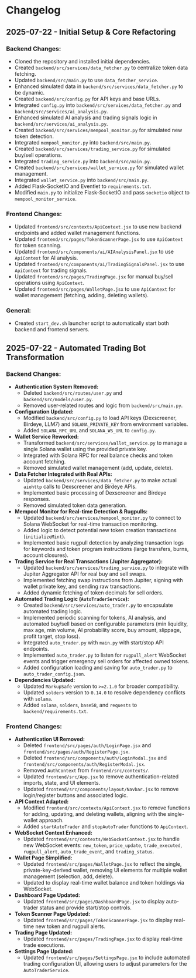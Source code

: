 # Changelog

## 2025-07-22 - Initial Setup & Core Refactoring

### Backend Changes:
- Cloned the repository and installed initial dependencies.
- Created `backend/src/services/data_fetcher.py` to centralize token data fetching.
- Updated `backend/src/main.py` to use `data_fetcher_service`.
- Enhanced simulated data in `backend/src/services/data_fetcher.py` to be dynamic.
- Created `backend/src/config.py` for API keys and base URLs.
- Integrated `config.py` into `backend/src/services/data_fetcher.py` and `backend/src/services/ai_analysis.py`.
- Enhanced simulated AI analysis and trading signals logic in `backend/src/services/ai_analysis.py`.
- Created `backend/src/services/mempool_monitor.py` for simulated new token detection.
- Integrated `mempool_monitor.py` into `backend/src/main.py`.
- Created `backend/src/services/trading_service.py` for simulated buy/sell operations.
- Integrated `trading_service.py` into `backend/src/main.py`.
- Created `backend/src/services/wallet_service.py` for simulated wallet management.
- Integrated `wallet_service.py` into `backend/src/main.py`.
- Added Flask-SocketIO and Eventlet to `requirements.txt`.
- Modified `main.py` to initialize Flask-SocketIO and pass `socketio` object to `mempool_monitor_service`.

### Frontend Changes:
- Updated `frontend/src/contexts/ApiContext.jsx` to use new backend endpoints and added wallet management functions.
- Updated `frontend/src/pages/TokenScannerPage.jsx` to use `ApiContext` for token scanning.
- Updated `frontend/src/components/ai/AIAnalysisPanel.jsx` to use `ApiContext` for AI analysis.
- Updated `frontend/src/components/ai/TradingSignalsPanel.jsx` to use `ApiContext` for trading signals.
- Updated `frontend/src/pages/TradingPage.jsx` for manual buy/sell operations using `ApiContext`.
- Updated `frontend/src/pages/WalletPage.jsx` to use `ApiContext` for wallet management (fetching, adding, deleting wallets).

### General:
- Created `start_dev.sh` launcher script to automatically start both backend and frontend servers.

## 2025-07-22 - Automated Trading Bot Transformation

### Backend Changes:
- **Authentication System Removed:**
  - Deleted `backend/src/routes/user.py` and `backend/src/models/user.py`.
  - Removed user-related routes and logic from `backend/src/main.py`.
- **Configuration Updated:**
  - Modified `backend/src/config.py` to load API keys (Dexscreener, Birdeye, LLM7) and `SOLANA_PRIVATE_KEY` from environment variables.
  - Added `SOLANA_RPC_URL` and `SOLANA_WS_URL` to `config.py`.
- **Wallet Service Reworked:**
  - Transformed `backend/src/services/wallet_service.py` to manage a single Solana wallet using the provided private key.
  - Integrated with Solana RPC for real balance checks and token account fetching.
  - Removed simulated wallet management (add, update, delete).
- **Data Fetcher Integrated with Real APIs:**
  - Updated `backend/src/services/data_fetcher.py` to make actual `aiohttp` calls to Dexscreener and Birdeye APIs.
  - Implemented basic processing of Dexscreener and Birdeye responses.
  - Removed simulated token data generation.
- **Mempool Monitor for Real-time Detection & Rugpulls:**
  - Updated `backend/src/services/mempool_monitor.py` to connect to Solana WebSocket for real-time transaction monitoring.
  - Added logic to detect potential new token creation transactions (`initializeMint`).
  - Implemented basic rugpull detection by analyzing transaction logs for keywords and token program instructions (large transfers, burns, account closures).
- **Trading Service for Real Transactions (Jupiter Aggregator):**
  - Updated `backend/src/services/trading_service.py` to integrate with Jupiter Aggregator API for real buy and sell swaps.
  - Implemented fetching swap instructions from Jupiter, signing with wallet private key, and sending raw transactions.
  - Added dynamic fetching of token decimals for sell orders.
- **Automated Trading Logic (`AutoTraderService`):**
  - Created `backend/src/services/auto_trader.py` to encapsulate automated trading logic.
  - Implemented periodic scanning for tokens, AI analysis, and automated buy/sell based on configurable parameters (min liquidity, max age, min volume, AI probability score, buy amount, slippage, profit target, stop loss).
  - Integrated `auto_trader.py` with `main.py` with start/stop API endpoints.
  - Implemented `auto_trader.py` to listen for `rugpull_alert` WebSocket events and trigger emergency sell orders for affected owned tokens.
  - Added configuration loading and saving for `auto_trader.py` to `auto_trader_config.json`.
- **Dependencies Updated:**
  - Updated `MarkupSafe` version to `>=2.1.0` for broader compatibility.
  - Updated `solders` version to `0.14.0` to resolve dependency conflicts with `solana`.
  - Added `solana`, `solders`, `base58`, and `requests` to `backend/requirements.txt`.

### Frontend Changes:
- **Authentication UI Removed:**
  - Deleted `frontend/src/pages/auth/LoginPage.jsx` and `frontend/src/pages/auth/RegisterPage.jsx`.
  - Deleted `frontend/src/components/auth/LoginModal.jsx` and `frontend/src/components/auth/RegisterModal.jsx`.
  - Removed `AuthContext` from `frontend/src/contexts/`.
  - Updated `frontend/src/App.jsx` to remove authentication-related imports, state, and UI elements.
  - Updated `frontend/src/components/layout/Navbar.jsx` to remove login/register buttons and associated logic.
- **API Context Adapted:**
  - Modified `frontend/src/contexts/ApiContext.jsx` to remove functions for adding, updating, and deleting wallets, aligning with the single-wallet approach.
  - Added `startAutoTrader` and `stopAutoTrader` functions to `ApiContext`.
- **WebSocket Context Enhanced:**
  - Updated `frontend/src/contexts/WebSocketContext.jsx` to handle new WebSocket events: `new_token`, `price_update`, `trade_executed`, `rugpull_alert`, `auto_trade_event`, and `trading_status`.
- **Wallet Page Simplified:**
  - Updated `frontend/src/pages/WalletPage.jsx` to reflect the single, private-key-derived wallet, removing UI elements for multiple wallet management (selection, add, delete).
  - Updated to display real-time wallet balance and token holdings via WebSocket.
- **Dashboard Page Updated:**
  - Updated `frontend/src/pages/DashboardPage.jsx` to display auto-trader status and provide start/stop controls.
- **Token Scanner Page Updated:**
  - Updated `frontend/src/pages/TokenScannerPage.jsx` to display real-time new token and rugpull alerts.
- **Trading Page Updated:**
  - Updated `frontend/src/pages/TradingPage.jsx` to display real-time trade executions.
- **Settings Page Updated:**
  - Updated `frontend/src/pages/SettingsPage.jsx` to include automated trading configuration UI, allowing users to adjust parameters for the `AutoTraderService`.
